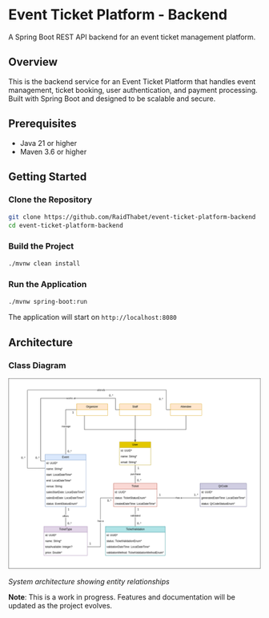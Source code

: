 # Event Ticket Platform - Backend

A Spring Boot REST API backend for an event ticket management platform.

## Overview

This is the backend service for an Event Ticket Platform that handles event management, ticket booking, user authentication, and payment processing. Built with Spring Boot and designed to be scalable and secure.

## Prerequisites

- Java 21 or higher
- Maven 3.6 or higher

## Getting Started

### Clone the Repository
```bash
git clone https://github.com/RaidThabet/event-ticket-platform-backend
cd event-ticket-platform-backend
```

### Build the Project
```bash
./mvnw clean install
```

### Run the Application
```bash
./mvnw spring-boot:run
```

The application will start on `http://localhost:8080`

## Architecture

### Class Diagram

![Class Diagram](docs/images/class-diagram.png)

*System architecture showing entity relationships*

**Note**: This is a work in progress. Features and documentation will be updated as the project evolves.
